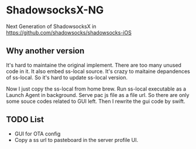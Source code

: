 # ShadowsocksX-NG

Next Generation of ShadowsocksX in https://github.com/shadowsocks/shadowsocks-iOS

## Why another version

It's hard to maintaine the original implement. There are too many unused code in it. 
It also embed ss-local source. It's crazy to maitaine depandences of ss-local. 
So it's hard to update ss-local version.

Now I just copy the ss-local from home brew. Run ss-local executable as a Launch Agent in background. 
Serve pac js file as a file url. So there are only some souce codes related to GUI left. 
Then I rewrite the gui code by swift.

## TODO List

- GUI for OTA config
- Copy a ss url to pasteboard in the server profile UI.
